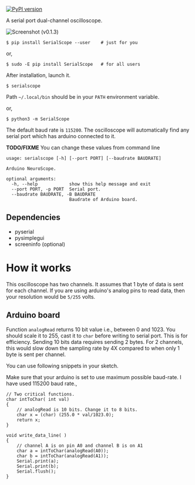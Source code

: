 [![PyPI version](https://badge.fury.io/py/SerialScope.svg)](https://badge.fury.io/py/SerialScope)

A serial port dual-channel oscilloscope. 

![Screenshot (v0.1.3)](https://user-images.githubusercontent.com/895681/59994995-83506400-9673-11e9-861a-eb4f2984905e.png)

    $ pip install SerialScope --user    # just for you
or,

    $ sudo -E pip install SerialScope   # for all users

After installation, launch it. 

    $ serialscope
   
Path `~/.local/bin` should be in your `PATH` environment variable.

or,
    
    $ python3 -m SerialScope 
    

The default baud rate is `115200`. The oscilloscope will automatically 
find any serial port which has arduino connected to it.

__TODO/FIXME__ You can change these values from command line

```
usage: serialscope [-h] [--port PORT] [--baudrate BAUDRATE]

Arduino NeuroScope.

optional arguments:
  -h, --help            show this help message and exit
  --port PORT, -p PORT  Serial port.
  --baudrate BAUDRATE, -B BAUDRATE
                        Baudrate of Arduino board.

```

## Dependencies

- pyserial
- pysimplegui 
- screeninfo (optional)

# How it works

This oscilloscope has two channels.  It assumes that 1 byte of data is sent
for each channel. If you are using arduino's analog pins to read data, then 
your resolution would be `5/255` volts.

## Arduino board

Function `analogRead` returns 10 bit value i.e., between 0 and 1023. You should
scale it to 255, cast it to `char` before writing to serial port. This is for efficiency.
Sending 10 bits data requires sending 2 bytes. For 2 channels, this would slow 
down the sampling rate by 4X compared to when only 1 byte is sent per channel.

You can use following snippets in your sketch.

Make sure that your arduino is set to use maximum possible baud-rate. I have
used 115200 baud rate.,

```
// Two critical functions.
char intToChar( int val)
{
    // analogRead is 10 bits. Change it to 8 bits.
    char x = (char) (255.0 * val/1023.0);
    return x;
}

void write_data_line( )
{
    // channel A is on pin A0 and channel B is on A1
    char a = intToChar(analogRead(A0));
    char b = intToChar(analogRead(A1));
    Serial.print(a);
    Serial.print(b);
    Serial.flush();
}
```
